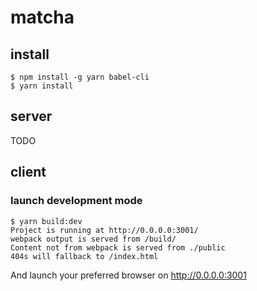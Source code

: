 # matcha

## install

```
$ npm install -g yarn babel-cli
$ yarn install
```

## server

TODO

## client

### launch development mode

```
$ yarn build:dev
Project is running at http://0.0.0.0:3001/
webpack output is served from /build/
Content not from webpack is served from ./public
404s will fallback to /index.html
```

And launch your preferred browser on http://0.0.0.0:3001
